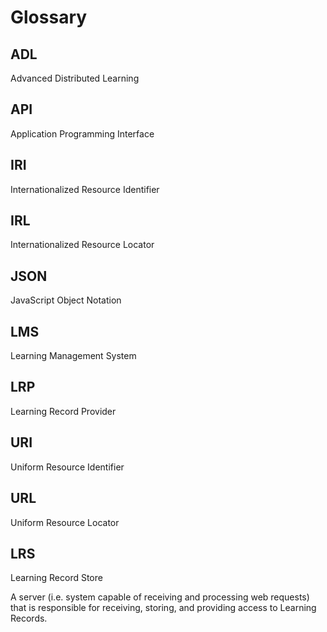 # Glossary

## ADL

Advanced Distributed Learning

## API

Application Programming Interface

## IRI

Internationalized Resource Identifier

## IRL

Internationalized Resource Locator

## JSON

JavaScript Object Notation

## LMS

Learning Management System

## LRP

Learning Record Provider 

## URI

Uniform Resource Identifier

## URL

Uniform Resource Locator

## LRS

Learning Record Store

A server (i.e. system capable of receiving and processing web requests) that is responsible for receiving, storing, and providing access to Learning Records.
